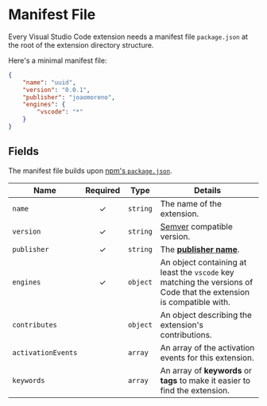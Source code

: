 # Manifest File

Every Visual Studio Code extension needs a manifest file `package.json` at
the root of the extension directory structure.

Here's a minimal manifest file:

```json
{
	"name": "uuid",
	"version": "0.0.1",
	"publisher": "joaomoreno",
	"engines": {
		"vscode": "*"
	}
}
```

## Fields

The manifest file builds upon [npm's `package.json`](https://docs.npmjs.com/files/package.json).

Name | Required | Type | Details
---- |:--------:| ---- | -------
`name` | ✓ | `string` | The name of the extension.
`version` | ✓ | `string` | [Semver](http://semver.org/) compatible version.
`publisher` | ✓ | `string` | The [**publisher name**](https://github.com/Microsoft/vsce/blob/master/docs/publishers.md).
`engines` | ✓ | `object` | An object containing at least the `vscode` key matching the versions of Code that the extension is compatible with.
`contributes` | | `object` | An object describing the extension's contributions.
`activationEvents` | | `array` | An array of the activation events for this extension.
`keywords` | | `array` | An array of **keywords** or **tags** to make it easier to find the extension.

